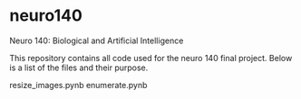 # neuro140
Neuro 140: Biological and Artificial Intelligence 

This repository contains all code used for the neuro 140 final project. Below is a list of the files and their purpose. 

resize_images.pynb
enumerate.pynb

